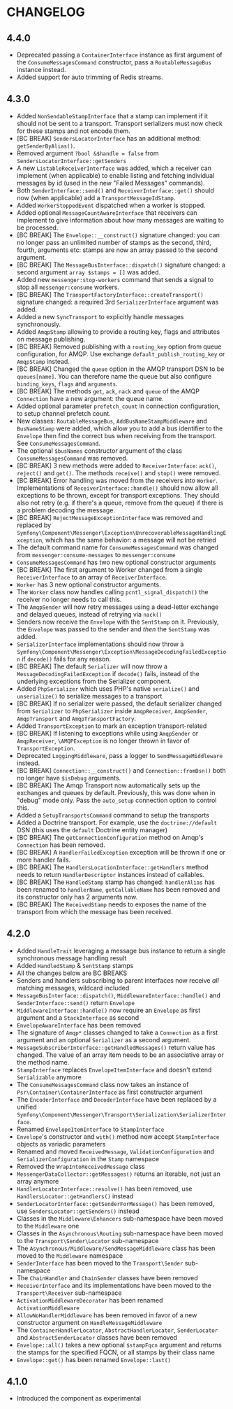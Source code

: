 CHANGELOG
=========

4.4.0
-----

 * Deprecated passing a `ContainerInterface` instance as first argument of the `ConsumeMessagesCommand` constructor,
   pass a `RoutableMessageBus`  instance instead.
 * Added support for auto trimming of Redis streams.

4.3.0
-----

 * Added `NonSendableStampInterface` that a stamp can implement if
   it should not be sent to a transport. Transport serializers
   must now check for these stamps and not encode them.
 * [BC BREAK] `SendersLocatorInterface` has an additional method:
   `getSenderByAlias()`.
 * Removed argument `?bool &$handle = false` from `SendersLocatorInterface::getSenders`
 * A new `ListableReceiverInterface` was added, which a receiver
   can implement (when applicable) to enable listing and fetching
   individual messages by id (used in the new "Failed Messages" commands).
 * Both `SenderInterface::send()` and `ReceiverInterface::get()`
   should now (when applicable) add a `TransportMessageIdStamp`.
 * Added `WorkerStoppedEvent` dispatched when a worker is stopped.
 * Added optional `MessageCountAwareInterface` that receivers can implement
   to give information about how many messages are waiting to be processed.
 * [BC BREAK] The `Envelope::__construct()` signature changed:
   you can no longer pass an unlimited number of stamps as the second,
   third, fourth, arguments etc: stamps are now an array passed to the
   second argument.
 * [BC BREAK] The `MessageBusInterface::dispatch()` signature changed:
   a second argument `array $stamps = []` was added.
 * Added new `messenger:stop-workers` command that sends a signal
   to stop all `messenger:consume` workers.
 * [BC BREAK] The `TransportFactoryInterface::createTransport()` signature
   changed: a required 3rd `SerializerInterface` argument was added.
 * Added a new `SyncTransport` to explicitly handle messages synchronously.
 * Added `AmqpStamp` allowing to provide a routing key, flags and attributes on message publishing.
 * [BC BREAK] Removed publishing with a `routing_key` option from queue configuration, for
   AMQP. Use exchange `default_publish_routing_key` or `AmqpStamp` instead.
 * [BC BREAK] Changed the `queue` option in the AMQP transport DSN to be `queues[name]`. You can 
   therefore name the queue but also configure `binding_keys`, `flags` and `arguments`.
 * [BC BREAK] The methods `get`, `ack`, `nack` and `queue` of the AMQP `Connection` 
   have a new argument: the queue name.
 * Added optional parameter `prefetch_count` in connection configuration, 
   to setup channel prefetch count.
 * New classes: `RoutableMessageBus`, `AddBusNameStampMiddleware`
   and `BusNameStamp` were added, which allow you to add a bus identifier
   to the `Envelope` then find the correct bus when receiving from
   the transport. See `ConsumeMessagesCommand`.
 * The optional `$busNames` constructor argument of the class `ConsumeMessagesCommand` was removed.
 * [BC BREAK] 3 new methods were added to `ReceiverInterface`:
   `ack()`, `reject()` and `get()`. The methods `receive()`
   and `stop()` were removed.
 * [BC BREAK] Error handling was moved from the receivers into
   `Worker`. Implementations of `ReceiverInterface::handle()`
   should now allow all exceptions to be thrown, except for transport
   exceptions. They should also not retry (e.g. if there's a queue,
   remove from the queue) if there is a problem decoding the message.
 * [BC BREAK] `RejectMessageExceptionInterface` was removed and replaced
   by `Symfony\Component\Messenger\Exception\UnrecoverableMessageHandlingException`,
   which has the same behavior: a message will not be retried
 * The default command name for `ConsumeMessagesCommand` was
   changed from `messenger:consume-messages` to `messenger:consume`
 * `ConsumeMessagesCommand` has two new optional constructor arguments
 * [BC BREAK] The first argument to Worker changed from a single
   `ReceiverInterface` to an array of `ReceiverInterface`.
 * `Worker` has 3 new optional constructor arguments.
 * The `Worker` class now handles calling `pcntl_signal_dispatch()` the
   receiver no longer needs to call this.
 * The `AmqpSender` will now retry messages using a dead-letter exchange
   and delayed queues, instead of retrying via `nack()`
 * Senders now receive the `Envelope` with the `SentStamp` on it. Previously,
   the `Envelope` was passed to the sender and *then* the `SentStamp`
   was added.
 * `SerializerInterface` implementations should now throw a
   `Symfony\Component\Messenger\Exception\MessageDecodingFailedException`
   if `decode()` fails for any reason.
 * [BC BREAK] The default `Serializer` will now throw a
   `MessageDecodingFailedException` if `decode()` fails, instead
   of the underlying exceptions from the Serializer component.
 * Added `PhpSerializer` which uses PHP's native `serialize()` and
   `unserialize()` to serialize messages to a transport
 * [BC BREAK] If no serializer were passed, the default serializer
   changed from `Serializer` to `PhpSerializer` inside `AmqpReceiver`,
   `AmqpSender`, `AmqpTransport` and `AmqpTransportFactory`.
 * Added `TransportException` to mark an exception transport-related
 * [BC BREAK] If listening to exceptions while using `AmqpSender` or `AmqpReceiver`, `\AMQPException` is
   no longer thrown in favor of `TransportException`.
 * Deprecated `LoggingMiddleware`, pass a logger to `SendMessageMiddleware` instead.
 * [BC BREAK] `Connection::__construct()` and `Connection::fromDsn()`
   both no longer have `$isDebug` arguments.
 * [BC BREAK] The Amqp Transport now automatically sets up the exchanges
   and queues by default. Previously, this was done when in "debug" mode
   only. Pass the `auto_setup` connection option to control this.
 * Added a `SetupTransportsCommand` command to setup the transports
 * Added a Doctrine transport. For example, use the `doctrine://default` DSN (this uses the `default` Doctrine entity manager)
 * [BC BREAK] The `getConnectionConfiguration` method on Amqp's `Connection` has been removed. 
 * [BC BREAK] A `HandlerFailedException` exception will be thrown if one or more handler fails.
 * [BC BREAK] The `HandlersLocationInterface::getHandlers` method needs to return `HandlerDescriptor`
   instances instead of callables.
 * [BC BREAK] The `HandledStamp` stamp has changed: `handlerAlias` has been renamed to `handlerName`,
   `getCallableName` has been removed and its constructor only has 2 arguments now.
 * [BC BREAK] The `ReceivedStamp` needs to exposes the name of the transport from which the message
   has been received.

4.2.0
-----

 * Added `HandleTrait` leveraging a message bus instance to return a single 
   synchronous message handling result
 * Added `HandledStamp` & `SentStamp` stamps
 * All the changes below are BC BREAKS
 * Senders and handlers subscribing to parent interfaces now receive *all* matching messages, wildcard included
 * `MessageBusInterface::dispatch()`, `MiddlewareInterface::handle()` and `SenderInterface::send()` return `Envelope`
 * `MiddlewareInterface::handle()` now require an `Envelope` as first argument and a `StackInterface` as second
 * `EnvelopeAwareInterface` has been removed
 * The signature of `Amqp*` classes changed to take a `Connection` as a first argument and an optional
   `Serializer` as a second argument.
 * `MessageSubscriberInterface::getHandledMessages()` return value has changed. The value of an array item
   needs to be an associative array or the method name.
 * `StampInterface` replaces `EnvelopeItemInterface` and doesn't extend `Serializable` anymore
 * The `ConsumeMessagesCommand` class now takes an instance of `Psr\Container\ContainerInterface`
   as first constructor argument
 * The `EncoderInterface` and `DecoderInterface` have been replaced by a unified `Symfony\Component\Messenger\Transport\Serialization\SerializerInterface`.
 * Renamed `EnvelopeItemInterface` to `StampInterface`
 * `Envelope`'s constructor and `with()` method now accept `StampInterface` objects as variadic parameters
 * Renamed and moved `ReceivedMessage`, `ValidationConfiguration` and `SerializerConfiguration` in the `Stamp` namespace
 * Removed the `WrapIntoReceivedMessage` class
 * `MessengerDataCollector::getMessages()` returns an iterable, not just an array anymore
 * `HandlerLocatorInterface::resolve()` has been removed, use `HandlersLocator::getHandlers()` instead
 * `SenderLocatorInterface::getSenderForMessage()` has been removed, use `SendersLocator::getSenders()` instead
 * Classes in the `Middleware\Enhancers` sub-namespace have been moved to the `Middleware` one
 * Classes in the `Asynchronous\Routing` sub-namespace have been moved to the `Transport\Sender\Locator` sub-namespace
 * The `Asynchronous/Middleware/SendMessageMiddleware` class has been moved to the `Middleware` namespace
 * `SenderInterface` has been moved to the `Transport\Sender` sub-namespace
 * The `ChainHandler` and `ChainSender` classes have been removed
 * `ReceiverInterface` and its implementations have been moved to the `Transport\Receiver` sub-namespace
 * `ActivationMiddlewareDecorator` has been renamed `ActivationMiddleware`
 * `AllowNoHandlerMiddleware` has been removed in favor of a new constructor argument on `HandleMessageMiddleware`
 * The `ContainerHandlerLocator`, `AbstractHandlerLocator`, `SenderLocator` and `AbstractSenderLocator` classes have been removed
 * `Envelope::all()` takes a new optional `$stampFqcn` argument and returns the stamps for the specified FQCN, or all stamps by their class name
 * `Envelope::get()` has been renamed `Envelope::last()`

4.1.0
-----

 * Introduced the component as experimental

